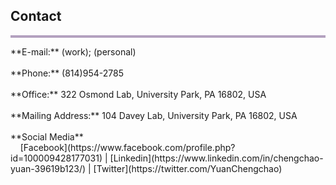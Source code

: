## Contact
<hr style="height:4px;border-width:0;color:gray;background-color:#B3A1BF">
**E-mail:** <cxy52@psu.edu> (work); <yuancc95@outlook.com> (personal)<br /> 
   <br />
**Phone:** (814)954-2785<br /> 
<br />
**Office:** 322 Osmond Lab, University Park, PA 16802, USA<br /> 
<br />
**Mailing Address:** 104 Davey Lab, University Park, PA 16802, USA<br /> 
   <br />
**Social Media** <br />
    &nbsp;&nbsp;&nbsp; [Facebook](https://www.facebook.com/profile.php?id=100009428177031) | [Linkedin](https://www.linkedin.com/in/chengchao-yuan-39619b123/) | [Twitter](https://twitter.com/YuanChengchao)

     
<br>












